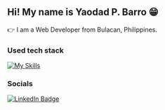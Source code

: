 ## Hi! My name is Yaodad P. Barro 😁

👉 I am a Web Developer from Bulacan, Philippines.

### Used tech stack

[![My Skills](https://skillicons.dev/icons?i=html,css,tailwind,js,mongodb,express,react,nodejs,github,vite,vscode)](https://skillicons.dev)

### Socials

<div id="badges">
  <a href="https://www.linkedin.com/in/wrwerwerwe/">
    <img src="https://img.shields.io/badge/LinkedIn-blue?style=for-the-badge&logo=linkedin&logoColor=white" alt="LinkedIn Badge"/>
  </a>
</div>
